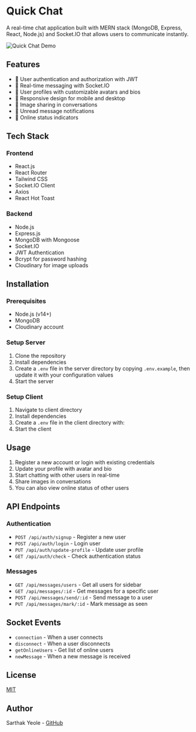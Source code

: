 # Quick Chat

A real-time chat application built with MERN stack (MongoDB, Express, React, Node.js) and Socket.IO that allows users to communicate instantly.

![Quick Chat Demo]()

## Features

- 🔐 User authentication and authorization with JWT
- 💬 Real-time messaging with Socket.IO
- 👤 User profiles with customizable avatars and bios
- 📱 Responsive design for mobile and desktop
- 📸 Image sharing in conversations
- 🔔 Unread message notifications
- 👥 Online status indicators

## Tech Stack

### Frontend

- React.js
- React Router
- Tailwind CSS
- Socket.IO Client
- Axios
- React Hot Toast

### Backend

- Node.js
- Express.js
- MongoDB with Mongoose
- Socket.IO
- JWT Authentication
- Bcrypt for password hashing
- Cloudinary for image uploads

## Installation

### Prerequisites

- Node.js (v14+)
- MongoDB
- Cloudinary account

### Setup Server

1. Clone the repository
2. Install dependencies
3. Create a `.env` file in the server directory by copying `.env.example`, then update it with your configuration values
4. Start the server

### Setup Client

1. Navigate to client directory
2. Install dependencies
3. Create a `.env` file in the client directory with:
4. Start the client

## Usage

1. Register a new account or login with existing credentials
2. Update your profile with avatar and bio
3. Start chatting with other users in real-time
4. Share images in conversations
5. You can also view online status of other users

## API Endpoints

### Authentication

- `POST /api/auth/signup` - Register a new user
- `POST /api/auth/login` - Login user
- `PUT /api/auth/update-profile` - Update user profile
- `GET /api/auth/check` - Check authentication status

### Messages

- `GET /api/messages/users` - Get all users for sidebar
- `GET /api/messages/:id` - Get messages for a specific user
- `POST /api/messages/send/:id` - Send message to a user
- `PUT /api/messages/mark/:id` - Mark message as seen

## Socket Events

- `connection` - When a user connects
- `disconnect` - When a user disconnects
- `getOnlineUsers` - Get list of online users
- `newMessage` - When a new message is received

## License

[MIT](LICENSE)

## Author

Sarthak Yeole - [GitHub](https://github.com/sarthakyeole)

